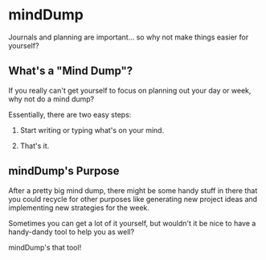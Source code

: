 # mindDump

Journals and planning are important... so why not make things easier for yourself?

## What's a "Mind Dump"?

If you really can't get yourself to focus on planning out your day or week, 
why not do a mind dump?

Essentially, there are two easy steps:

1. Start writing or typing what's on your mind.

2. That's it.

## mindDump's Purpose

After a pretty big mind dump, there might be some handy stuff in there that you could
recycle for other purposes like generating new project ideas and implementing new 
strategies for the week. 

Sometimes you can get a lot of it yourself, but wouldn't it be nice to have
a handy-dandy tool to help you as well?

mindDump's that tool!
